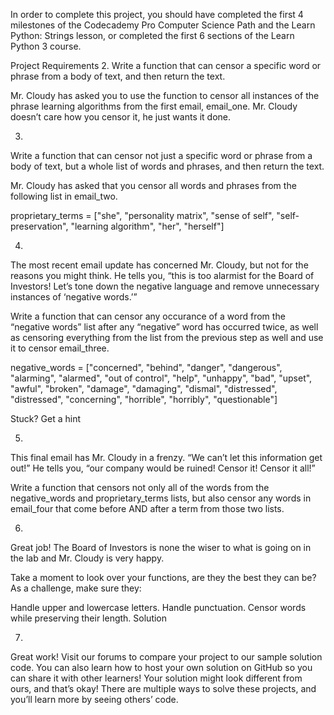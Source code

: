 In order to complete this project, you should have completed the first 4 milestones of the Codecademy Pro Computer Science Path and the Learn Python: Strings lesson, or completed the first 6 sections of the Learn Python 3 course.

Project Requirements
2.
Write a function that can censor a specific word or phrase from a body of text, and then return the text.

Mr. Cloudy has asked you to use the function to censor all instances of the phrase learning algorithms from the first email, email_one. Mr. Cloudy doesn’t care how you censor it, he just wants it done.

3.
Write a function that can censor not just a specific word or phrase from a body of text, but a whole list of words and phrases, and then return the text.

Mr. Cloudy has asked that you censor all words and phrases from the following list in email_two.

proprietary_terms = ["she", "personality matrix", "sense of self", "self-preservation", "learning algorithm", "her", "herself"]

4.
The most recent email update has concerned Mr. Cloudy, but not for the reasons you might think. He tells you, “this is too alarmist for the Board of Investors! Let’s tone down the negative language and remove unnecessary instances of ‘negative words.’”

Write a function that can censor any occurance of a word from the “negative words” list after any “negative” word has occurred twice, as well as censoring everything from the list from the previous step as well and use it to censor email_three.

negative_words = ["concerned", "behind", "danger", "dangerous", "alarming", "alarmed", "out of control", "help", "unhappy", "bad", "upset", "awful", "broken", "damage", "damaging", "dismal", "distressed", "distressed", "concerning", "horrible", "horribly", "questionable"]

Stuck? Get a hint

5.
This final email has Mr. Cloudy in a frenzy. “We can’t let this information get out!” He tells you, “our company would be ruined! Censor it! Censor it all!”

Write a function that censors not only all of the words from the negative_words and proprietary_terms lists, but also censor any words in email_four that come before AND after a term from those two lists.

6.
Great job! The Board of Investors is none the wiser to what is going on in the lab and Mr. Cloudy is very happy.

Take a moment to look over your functions, are they the best they can be? As a challenge, make sure they:

Handle upper and lowercase letters.
Handle punctuation.
Censor words while preserving their length.
Solution

7.
Great work! Visit our forums to compare your project to our sample solution code. You can also learn how to host your own solution on GitHub so you can share it with other learners! Your solution might look different from ours, and that’s okay! There are multiple ways to solve these projects, and you’ll learn more by seeing others’ code.